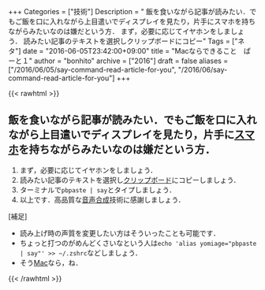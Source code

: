 +++
Categories = ["技術"]
Description = " 飯を食いながら記事が読みたい．でもご飯を口に入れながら上目遣いでディスプレイを見たり，片手にスマホを持ちながらみたいなのは嫌だという方．   まず，必要に応じてイヤホンをしましょう．  読みたい記事のテキストを選択しクリップボードにコピー"
Tags = ["ネタ"]
date = "2016-06-05T23:42:00+09:00"
title = "Macならできること　ぱーと１"
author = "bonhito"
archive = ["2016"]
draft = false
aliases = ["/2016/06/05/say-command-read-article-for-you", "/2016/06/say-command-read-article-for-you"]
+++

{{< rawhtml >}}
<body>
<h2>飯を食いながら記事が読みたい．でもご飯を口に入れながら上目遣いでディスプレイを見たり，片手に<a class="keyword" href="http://d.hatena.ne.jp/keyword/%A5%B9%A5%DE%A5%DB">スマホ</a>を持ちながらみたいなのは嫌だという方．</h2>

<ol>
<li>まず，必要に応じてイヤホンをしましょう．</li>
<li>読みたい記事のテキストを選択し<a class="keyword" href="http://d.hatena.ne.jp/keyword/%A5%AF%A5%EA%A5%C3%A5%D7%A5%DC%A1%BC%A5%C9">クリップボード</a>にコピーしましょう．</li>
<li>ターミナルで<code>pbpaste | say</code>とタイプしましょう．</li>
<li>以上です．高品質な<a class="keyword" href="http://d.hatena.ne.jp/keyword/%B2%BB%C0%BC%B9%E7%C0%AE">音声合成</a>技術に感謝しましょう．</li>
</ol>


<p>[補足]</p>

<ul>
<li>読み上げ時の声質を変更したい方はそういったことも可能です．</li>
<li>ちょっと打つのがめんどくさいなという人は<code>echo 'alias yomiage="pbpaste | say"' &gt;&gt; ~/.zshrc</code>などしましょう．</li>
<li>そう<a class="keyword" href="http://d.hatena.ne.jp/keyword/Mac">Mac</a>なら，ね．</li>
</ul>

</body>
{{< /rawhtml >}}

